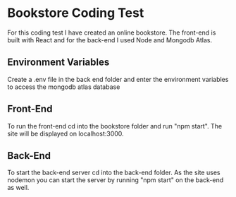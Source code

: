 # Bookstore Coding Test

For this coding test I have created an online bookstore. The front-end is built with React and for the back-end I used Node and Mongodb Atlas. 

## Environment Variables

Create a .env file in the back end folder and enter the environment variables to access the mongodb atlas database

## Front-End

To run the front-end cd into the bookstore folder and run "npm start". The site will be displayed on localhost:3000. 

## Back-End 

To start the back-end server cd into the back-end folder. As the site uses nodemon you can start the server by running "npm start" on the back-end as well. 